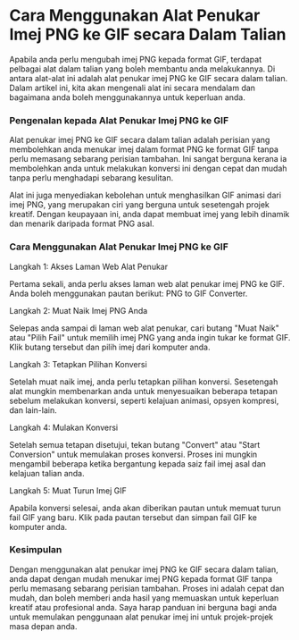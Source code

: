 Cara Menggunakan Alat Penukar Imej PNG ke GIF secara Dalam Talian
=================================================================

Apabila anda perlu mengubah imej PNG kepada format GIF, terdapat pelbagai alat dalam talian yang boleh membantu anda melakukannya. Di antara alat-alat ini adalah alat penukar imej PNG ke GIF secara dalam talian. Dalam artikel ini, kita akan mengenali alat ini secara mendalam dan bagaimana anda boleh menggunakannya untuk keperluan anda.

### Pengenalan kepada Alat Penukar Imej PNG ke GIF

Alat penukar imej PNG ke GIF secara dalam talian adalah perisian yang membolehkan anda menukar imej dalam format PNG ke format GIF tanpa perlu memasang sebarang perisian tambahan. Ini sangat berguna kerana ia membolehkan anda untuk melakukan konversi ini dengan cepat dan mudah tanpa perlu menghadapi sebarang kesulitan.

Alat ini juga menyediakan kebolehan untuk menghasilkan GIF animasi dari imej PNG, yang merupakan ciri yang berguna untuk sesetengah projek kreatif. Dengan keupayaan ini, anda dapat membuat imej yang lebih dinamik dan menarik daripada format PNG asal.

### Cara Menggunakan Alat Penukar Imej PNG ke GIF

Langkah 1: Akses Laman Web Alat Penukar

Pertama sekali, anda perlu akses laman web alat penukar imej PNG ke GIF. Anda boleh menggunakan pautan berikut: PNG to GIF Converter.

Langkah 2: Muat Naik Imej PNG Anda

Selepas anda sampai di laman web alat penukar, cari butang "Muat Naik" atau "Pilih Fail" untuk memilih imej PNG yang anda ingin tukar ke format GIF. Klik butang tersebut dan pilih imej dari komputer anda.

Langkah 3: Tetapkan Pilihan Konversi

Setelah muat naik imej, anda perlu tetapkan pilihan konversi. Sesetengah alat mungkin membenarkan anda untuk menyesuaikan beberapa tetapan sebelum melakukan konversi, seperti kelajuan animasi, opsyen kompresi, dan lain-lain.

Langkah 4: Mulakan Konversi

Setelah semua tetapan disetujui, tekan butang "Convert" atau "Start Conversion" untuk memulakan proses konversi. Proses ini mungkin mengambil beberapa ketika bergantung kepada saiz fail imej asal dan kelajuan talian anda.

Langkah 5: Muat Turun Imej GIF

Apabila konversi selesai, anda akan diberikan pautan untuk memuat turun fail GIF yang baru. Klik pada pautan tersebut dan simpan fail GIF ke komputer anda.

### Kesimpulan

Dengan menggunakan alat penukar imej PNG ke GIF secara dalam talian, anda dapat dengan mudah menukar imej PNG kepada format GIF tanpa perlu memasang sebarang perisian tambahan. Proses ini adalah cepat dan mudah, dan boleh memberi anda hasil yang memuaskan untuk keperluan kreatif atau profesional anda. Saya harap panduan ini berguna bagi anda untuk memulakan penggunaan alat penukar imej ini untuk projek-projek masa depan anda.